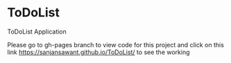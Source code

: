 # ToDoList
ToDoList Application


Please go to gh-pages branch to view code for this project and click on this link https://sanjansawant.github.io/ToDoList/ to see the working
